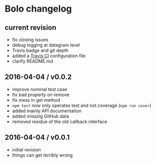 # Bolo changelog

## current revision

- fix closing issues
- debug logging at datagram level
- Travis badge and git depth
- added a [Travis CI](https://travis-ci.org/) configuration file
- clarify README.md

## 2016-04-04 / v0.0.2

- improve nominal test case
- fix bad property on remove
- fix mess in get method
- `npm test` now only operates test and not coverage (`npm run cover`)
- added mainly API documentation
- added missing GitHub data
- removed residue of the old callback interface

## 2016-04-04 / v0.0.1

- initial revision
- things can get terribly wrong
